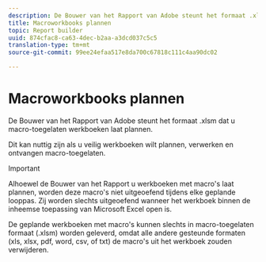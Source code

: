 ```yaml
---
description: De Bouwer van het Rapport van Adobe steunt het formaat .xlsm dat u macro-toegelaten werkboeken laat plannen.
title: Macroworkbooks plannen
topic: Report builder
uuid: 874cfac8-ca63-4dec-b2aa-a3dcd037c5c5
translation-type: tm+mt
source-git-commit: 99ee24efaa517e8da700c67818c111c4aa90dc02

---
```



# Macroworkbooks plannen

De Bouwer van het Rapport van Adobe steunt het formaat .xlsm dat u macro-toegelaten werkboeken laat plannen.

Dit kan nuttig zijn als u veilig werkboeken wilt plannen, verwerken en ontvangen macro-toegelaten.

>[!IMPORTANT]
>
>Alhoewel de Bouwer van het Rapport u werkboeken met macro&#39;s laat plannen, worden deze macro&#39;s niet uitgeoefend tijdens elke geplande looppas. Zij worden slechts uitgeoefend wanneer het werkboek binnen de inheemse toepassing van Microsoft Excel open is.

De geplande werkboeken met macro&#39;s kunnen slechts in macro-toegelaten formaat (.xlsm) worden geleverd, omdat alle andere gesteunde formaten (xls, xlsx, pdf, word, csv, of txt) de macro&#39;s uit het werkboek zouden verwijderen.
